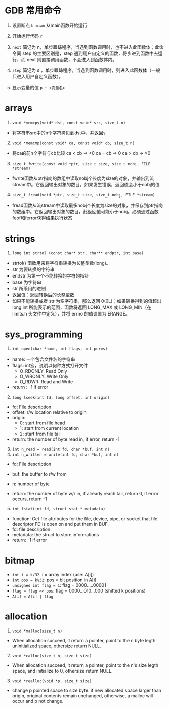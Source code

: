 # GDB 常用命令

1. 设置断点 
`b mian` 从main函数开始运行

2. 开始运行代码
`r`

3. `next`
简记为 n，单步跟踪程序，当遇到函数调用时，也不进入此函数体；此命令同 step 的主要区别是，step 遇到用户自定义的函数，将步进到函数中去运行，而 next 则直接调用函数，不会进入到函数体内。

4. `step`
简记为 s ，单步跟踪程序，当遇到函数调用时，则进入此函数体（一般只进入用户自定义函数）。

5. 显示变量的值
`p + <变量名>`

# arrays
1. `void *memcpy(void* dst, const void* src, size_t n)`

- 将字符串src中的n个字符拷贝到dst中，并返回s

2. `void *memcmp(const void* ca, const void* cb, size_t n)`

- 将ca的前n个字符与cb比较
ca < cb => <0
ca = cb => 0
ca > cb => >0

3. `size_t fwrite(const void *ptr, size_t size, size_t nobj, FILE *stream)`
- fwrite函数从ptr指向的数组中读取nobj个长度为size的对象，并输出到流stream中。它返回输出对象的数目。如果发生错误，返回值会小于nobj的值
                           
4. `size_t fread(void *ptr, size_t size, size_t nobj, FILE *stream)`
- fread函数从流stream中读取最多nobj个长度为size的对象，并保存到ptr指向的数组中。它返回输出对象的数目，此返回值可能小于nobj。必须通过函数feof和ferror获得结果执行状态

# strings

1. `long int strtol (const char* str, char** endptr, int base)`

- strtol() 函数用来将字符串转换为长整型数(long)。 
- str 为要转换的字符串
- endstr 为第一个不能转换的字符的指针
- base 为字符串 
- str 所采用的进制
- 返回值：返回转换后的长整型数
- 如果不能转换或者 str 为空字符串，那么返回 0(0L)；如果转换得到的值超出 long int 所能表示的范围，函数将返回 LONG_MAX 或 LONG_MIN（在 limits.h 头文件中定义），并将 errno 的值设置为 ERANGE。

# sys_programming

1. `int open(char *name, int flags, int perms)`

- name: 一个包含文件名的字符串
- flags: int宏，说明以何种方式打开文件
    - O_RDONLY: Read Only
    - O_WRONLY: Write Only
    - O_RDWR: Read and Write
- return : -1 if error

2. `long lseek(int fd, long offset, int origin)`

- fd: File description
- offset: r/w location relative to origin
- origin: 
    - 0: start from file head
    - 1: start from current location
    - 2: start from file tail
- return: the number of byte read in, if error, return -1

3. `int n_read = read(int fd, char *buf, int n)`
4. `int n_written = write(int fd, char *buf, int n)`

- fd: File description
- buf: the buffer to r/w from
- n: number of byte

- return: the number of byte w/r in, if already reach tail, return 0, if error occurs, return -1

5. `int fstat(int fd, struct stat * metadata)`

- function: Get file attributes for the file, device, pipe, or socket that file descriptor FD is open on and put them in BUF.
- fd: file description
- metadata: the struct to store informations
- return: -1 if error

# bitmap

- `int i = k/32`: i = array index (use: A[i])
- `int pos = k%32`: pos = bit position in A[i]
- `unsigned int flag = 1`: flag = 0000.....00001
- `flag = flag << pos`: flag = 0000...010...000   (shifted k positions)
- `A[i] = A[i] | flag`

# allocation

1. `void *malloc(size_t n)`

- When allocation succeed, it return a pointer, point to the n byte legth uninitialized space, othersize return NULL.

2. `void *calloc(size_t n, size_t size)`

- When allocation succeed, it return a pointer, point to the n's size legth space, and initialize to 0, othersize return NULL.

3. `void *realloc(void *p, size_t size)`

- change p pointed space to size byte. if new allocated space larger than origin, original contents remain unchanged, otherwise, a malloc will occur and p not change.